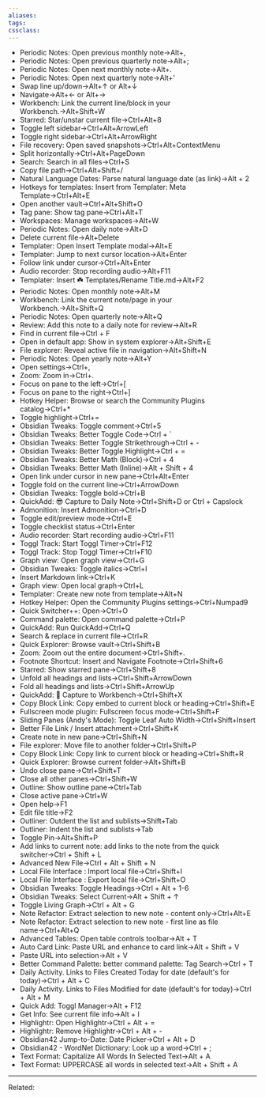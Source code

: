 ```yaml
---
aliases:
tags: 
cssclass:
---
```


-   Periodic Notes: Open previous monthly note→Alt+,
-   Periodic Notes: Open previous quarterly note→Alt+;
-   Periodic Notes: Open next monthly note→Alt+.
-   Periodic Notes: Open next quarterly note→Alt+'
-   Swap line up/down→Alt+↑ or Alt+↓
-   Navigate→Alt+← or Alt+→
-   Workbench: Link the current line/block in your Workbench.→Alt+Shift+W
-   Starred: Star/unstar current file→Ctrl+Alt+8
-   Toggle left sidebar→Ctrl+Alt+ArrowLeft
-   Toggle right sidebar→Ctrl+Alt+ArrowRight
-   File recovery: Open saved snapshots→Ctrl+Alt+ContextMenu
-   Split horizontally→Ctrl+Alt+PageDown
-   Search: Search in all files→Ctrl+S
-   Copy file path→Ctrl+Alt+Shift+/
-   Natural Language Dates: Parse natural language date (as link)→Alt + 2
-   Hotkeys for templates: Insert from Templater: Meta Template→Ctrl+Alt+E
-   Open another vault→Ctrl+Alt+Shift+O
-   Tag pane: Show tag pane→Ctrl+Alt+T
-   Workspaces: Manage workspaces→Alt+W
-   Periodic Notes: Open daily note→Alt+D
-   Delete current file→Alt+Delete
-   Templater: Open Insert Template modal→Alt+E
-   Templater: Jump to next cursor location→Alt+Enter
-   Follow link under cursor→Ctrl+Alt+Enter
-   Audio recorder: Stop recording audio→Alt+F11
-   Templater: Insert ☘️ Templates/Rename Title.md→Alt+F2
-   Periodic Notes: Open monthly note→Alt+M
-   Workbench: Link the current note/page in your Workbench.→Alt+Shift+Q
-   Periodic Notes: Open quarterly note→Alt+Q
-   Review: Add this note to a daily note for review→Alt+R
-   Find in current file→Ctrl + F
-   Open in default app: Show in system explorer→Alt+Shift+E
-   File explorer: Reveal active file in navigation→Alt+Shift+N
-   Periodic Notes: Open yearly note→Alt+Y
-   Open settings→Ctrl+,
-   Zoom: Zoom in→Ctrl+.
-   Focus on pane to the left→Ctrl+[
-   Focus on pane to the right→Ctrl+]
-   Hotkey Helper: Browse or search the Community Plugins catalog→Ctrl+*
-   Toggle highlight→Ctrl+=
-   Obsidian Tweaks: Toggle comment→Ctrl+5
-   Obsidian Tweaks: Better Toggle Code→Ctrl + `
-   Obsidian Tweaks: Better Toggle Strikethrough→Ctrl + -
-   Obsidian Tweaks: Better Toggle Highlight→Ctrl + =
-   Obsidian Tweaks: Better Math (Block)→Ctrl + 4
-   Obsidian Tweaks: Better Math (Inline)→Alt + Shift + 4
-   Open link under cursor in new pane→Ctrl+Alt+Enter
-   Toggle fold on the current line→Ctrl+ArrowDown
-   Obsidian Tweaks: Toggle bold→Ctrl+B
-   QuickAdd: 😎 Capture to Daily Note→Ctrl+Shift+D or Ctrl + Capslock
-   Admonition: Insert Admonition→Ctrl+D
-   Toggle edit/preview mode→Ctrl+E
-   Toggle checklist status→Ctrl+Enter
-   Audio recorder: Start recording audio→Ctrl+F11
-   Toggl Track: Start Toggl Timer→Ctrl+F12
-   Toggl Track: Stop Toggl Timer→Ctrl+F10
-   Graph view: Open graph view→Ctrl+G
-   Obsidian Tweaks: Toggle italics→Ctrl+I
-   Insert Markdown link→Ctrl+K
-   Graph view: Open local graph→Ctrl+L
-   Templater: Create new note from template→Alt+N
-   Hotkey Helper: Open the Community Plugins settings→Ctrl+Numpad9
-   Quick Switcher++: Open→Ctrl+O
-   Command palette: Open command palette→Ctrl+P
-   QuickAdd: Run QuickAdd→Ctrl+Q
-   Search & replace in current file→Ctrl+R
-   Quick Explorer: Browse vault→Ctrl+Shift+B
-   Zoom: Zoom out the entire document→Ctrl+Shift+.
-   Footnote Shortcut: Insert and Navigate Footnote→Ctrl+Shift+6
-   Starred: Show starred pane→Ctrl+Shift+8
-   Unfold all headings and lists→Ctrl+Shift+ArrowDown
-   Fold all headings and lists→Ctrl+Shift+ArrowUp
-   QuickAdd: 🔋 Capture to Workbench→Ctrl+Shift+X
-   Copy Block Link: Copy embed to current block or heading→Ctrl+Shift+E
-   Fullscreen mode plugin: Fullscreen focus mode→Ctrl+Shift+F
-   Sliding Panes (Andy's Mode): Toggle Leaf Auto Width→Ctrl+Shift+Insert
-   Better File Link / Insert attachment→Ctrl+Shift+K
-   Create note in new pane→Ctrl+Shift+N
-   File explorer: Move file to another folder→Ctrl+Shift+P
-   Copy Block Link: Copy link to current block or heading→Ctrl+Shift+R
-   Quick Explorer: Browse current folder→Alt+Shift+B
-   Undo close pane→Ctrl+Shift+T
-   Close all other panes→Ctrl+Shift+W
-   Outline: Show outline pane→Ctrl+Tab
-   Close active pane→Ctrl+W
-   Open help→F1
-   Edit file title→F2
-   Outliner: Outdent the list and sublists→Shift+Tab
-   Outliner: Indent the list and sublists→Tab
-   Toggle Pin→Alt+Shift+P
-   Add links to current note: add links to the note from the quick switcher→Ctrl + Shift + L
-   Advanced New File→Ctrl + Alt + Shift + N
-   Local File Interface : Import local file→Ctrl+Shift+I
-   Local File Interface : Export local file→Ctrl+Shift+O
-   Obsidian Tweaks: Toggle Headings→Ctrl + Alt + 1-6
-   Obsidian Tweaks: Select Current→Alt + Shift + ↑
-   Toggle Living Graph→Ctrl + Alt + G
-   Note Refactor: Extract selection to new note - content only→Ctrl+Alt+E
-   Note Refactor: Extract selection to new note - first line as file name→Ctrl+Alt+Q
-   Advanced Tables: Open table controls toolbar→Alt + T
-   Auto Card Link: Paste URL and enhance to card link→Alt + Shift + V
-   Paste URL into selection→Alt + V
-   Better Command Palette: better command palette: Tag Search→Ctrl + T
-   Daily Activity. Links to Files Created Today for date (default's for today)→Ctrl + Alt + C
-   Daily Activity. Links to Files Modified for date (default's for today)→Ctrl + Alt + M
-   Quick Add: Toggl Manager→Alt + F12
-   Get Info: See current file info→Alt + I
-   Highlightr: Open Highlightr→Ctrl + Alt + =
-   Highlightr: Remove Highlightr→Ctrl + Alt + -
-   Obsidian42 Jump-to-Date: Date Picker→Ctrl + Alt + D
-   Obsidian42 - WordNet Dictionary: Look up a word→Ctrl + ;
-   Text Format: Capitalize All Words In Selected Text→Alt + A
-   Text Format: UPPERCASE all words in selected text→Alt + Shift + A

---
Related:


